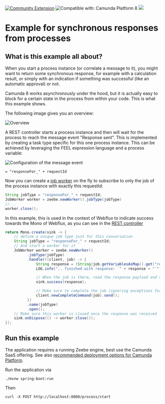 [![Community Extension](https://img.shields.io/badge/Community%20Extension-An%20open%20source%20community%20maintained%20project-FF4700)](https://github.com/camunda-community-hub/community)
![Compatible with: Camunda Platform 8](https://img.shields.io/badge/Compatible%20with-Camunda%20Platform%208-0072Ce)
[![](https://img.shields.io/badge/Lifecycle-Incubating-blue)](https://github.com/Camunda-Community-Hub/community/blob/main/extension-lifecycle.md#incubating-)

# Example for synchronous responses from processes

## What is this example all about?

When you start a process instance (or correlate a message to it), you might want to return some synchronous response, for example with a calculation result, or simply with an indication if something was successful (like an automatic approval) or not.

Camunda 8 works asynchronously under the hood, but it is actually easy to block for a certain state in the process from within your code. This is what this example shows.

The following image gives you an overview:

![Overview](doc/overview.png)

A REST controller starts a process instance and then will wait for the process to reach the message event "Response sent". This is implemented by creating a task type specific for this one process instance. This can be achieved by leveraging the FEEL expression language and a process variable:

![Configuration of the message event](doc/messageEvent.png)


```
= "responseFor_" + requestId
```

Now you can create a [job worker]() on the fly to subscribe to only the job of the process instance with exactly this requestId:

```java
String jobType = "responseFor_" + requestId;
JobWorker worker = zeebe.newWorker().jobType(jobType)
//...
worker.close();
```

In this example, this is used in the context of Webflux to indicate success towards the Mono of Webflux, as you can see in the [REST controller](src/main/java/org/example/camunda/process/solution/facade/ProcessController.java)

```java
return Mono.create(sink -> {
    // define a unique job type just for this conversation
    String jobType = "responseFor_" + requestId;
    // And start a worker for it
    JobWorker worker = zeebe.newWorker()
          .jobType(jobType)
          .handler((client, job) -> {
              String response = (String)job.getVariablesAsMap().get("response");
              LOG.info(".. finished with response: `" + response + "`");

              // When the job is there, read the response payload and return our response via the Mono
              sink.success(response);

              // Make sure to complete the job (ignoring exceptions for now)
              client.newCompleteCommand(job).send();
          })
          .name(jobType)
          .open();
    // Make sure this worker is closed once the response was received
    sink.onDispose(() -> worker.close());
});
```

## Run this example

The application requires a running Zeebe engine, best use the Camunda SaaS offering. See also [recommended deployment options for Camunda Platform](https://docs.camunda.io/docs/self-managed/platform-deployment/#deployment-recommendation.).

Run the application via
```
./mvnw spring-boot:run
```

Then

```
curl -X POST http://localhost:8080/process/start
```
